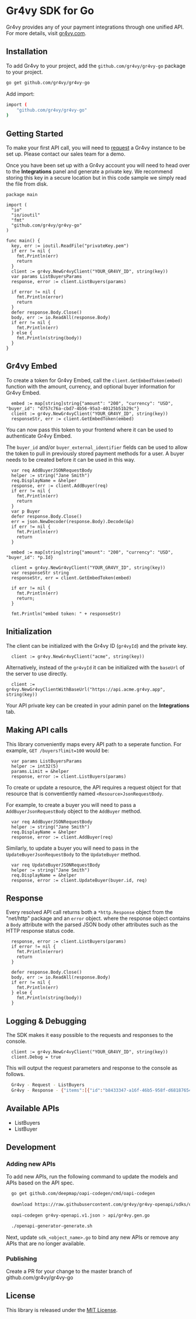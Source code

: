 # Gr4vy SDK for Go

<!-- [![Module Version](https://badge.fury.io/js/%40gr4vy%2Fnode.svg)][npm] -->

Gr4vy provides any of your payment integrations through one unified API. For more details, visit [gr4vy.com](https://gr4vy.com).

## Installation

To add Gr4vy to your project, add the `github.com/gr4vy/gr4vy-go` package to your project.

```sh
go get github.com/gr4vy/gr4vy-go
```

Add import:

```sh
import (
	"github.com/gr4vy/gr4vy-go"
)
```

## Getting Started

To make your first API call, you will need to [request](https://gr4vy.com) a Gr4vy instance to be set up. Please contact our sales team for a demo.

Once you have been set up with a Gr4vy account you will need to head over to the **Integrations** panel and generate a private key. We recommend storing this key in a secure location but in this code sample we simply read the file from disk.

```golang
package main

import (
  "io"
  "io/ioutil"
  "fmt"
  "github.com/gr4vy/gr4vy-go"
)

func main() {
  key, err := ioutil.ReadFile("privateKey.pem")
  if err != nil {
    fmt.Println(err)
    return
  }
  client := gr4vy.NewGr4vyClient("YOUR_GR4VY_ID", string(key))
  var params ListBuyersParams
  response, error := client.ListBuyers(params)
  
  if error != nil {
    fmt.Println(error)
    return
  }
  defer response.Body.Close()
  body, err := io.ReadAll(response.Body)
  if err != nil {
    fmt.Println(err)
  } else {
    fmt.Println(string(body))
  }
}
```

## Gr4vy Embed

To create a token for Gr4vy Embed, call the `client.GetEmbedToken(embed)` function with the amount, currency, and optional buyer information for Gr4vy Embed.

```golang
  embed := map[string]string{"amount": "200", "currency": "USD", "buyer_id": "d757c76a-cbd7-4b56-95a3-40125b51b29c"}
  client := gr4vy.NewGr4vyClient("YOUR_GR4VY_ID", string(key))
  responseStr, err := client.GetEmbedToken(embed)

```

You can now pass this token to your frontend where it can be used to authenticate Gr4vy Embed.

The `buyer_id` and/or `buyer_external_identifier` fields can be used to allow the token to pull in previously stored payment methods for a user. A buyer needs to be created before it can be used in this way.

```
  var req AddBuyerJSONRequestBody
  helper := string("Jane Smith")
  req.DisplayName = &helper
  response, err := client.AddBuyer(req)
  if err != nil {
    fmt.Println(err)
    return
  }
  var p Buyer
  defer response.Body.Close()
  err = json.NewDecoder(response.Body).Decode(&p)
  if err != nil {
    fmt.Println(err)
    return
  }
  
  embed := map[string]string{"amount": "200", "currency": "USD", "buyer_id": *p.Id}
  
  client = gr4vy.NewGr4vyClient("YOUR_GR4VY_ID", string(key))
  var responseStr string
  responseStr, err = client.GetEmbedToken(embed)
  
  if err != nil {
    fmt.Println(err)
    return;
  }
  
  fmt.Println("embed token: " + responseStr)
```

## Initialization

The client can be initialized with the Gr4vy ID (`gr4vyId`) and the private key.

```golang
  client := gr4vy.NewGr4vyClient("acme", string(key))
```

Alternatively, instead of the `gr4vyId` it can be initialized with the `baseUrl` of the server to use directly.

```golang
  client := gr4vy.NewGr4vyClientWithBaseUrl("https://api.acme.gr4vy.app", string(key))
```

Your API private key can be created in your admin panel on the **Integrations** tab.


## Making API calls

This library conveniently maps every API path to a seperate function. For example, `GET /buyers?limit=100` would be:

```golang
  var params ListBuyersParams
  helper := int32(5)
  params.Limit = &helper  
  response, error := client.ListBuyers(params)
```

To create or update a resource, the API requires a request object for that
resource that is conventiently named `<Resource>JsonRequestBody`.

For example, to create a buyer you will need to pass a `AddBuyerJsonRequestBody` object to
the `AddBuyer` method.

```golang
  var req AddBuyerJSONRequestBody
  helper := string("Jane Smith")
  req.DisplayName = &helper
  response, error := client.AddBuyer(req)
```

Similarly, to update a buyer you will need to pass in the `UpdateBuyerJsonRequestBody` to the `UpdateBuyer` method.

```golang
  var req UpdateBuyerJSONRequestBody
  helper := string("Jane Smith")
  req.DisplayName = &helper
  response, error := client.UpdateBuyer(buyer.id, req)
```

## Response 

Every resolved API call returns both a `*http.Response` object from the "net/http" 
package and an `error` object. where the response object contains a `Body` attribute 
with the parsed JSON body other attributes such as the HTTP response status code.


```golang
  response, error := client.ListBuyers(params)
  if error != nil {
    fmt.Println(error)
    return
  }

  defer response.Body.Close()
  body, err := io.ReadAll(response.Body)
  if err != nil {
    fmt.Println(err)
  } else {
    fmt.Println(string(body))
  }
```

## Logging & Debugging

The SDK makes it easy possible to the requests and responses to the console.

```golang
  client := gr4vy.NewGr4vyClient("YOUR_GR4VY_ID", string(key))
  client.Debug = true
```

This will output the request parameters and response to the console as follows.

```sh
  Gr4vy - Request - ListBuyers
  Gr4vy - Response - {"items":[{"id":"b8433347-a16f-46b5-958f-d681876546a6","type":"buyer","display_name":"Jane Smith","external_identifier":null,"created_at":"2021-04-22T06:51:16.910297+00:00","updated_at":"2021-04-22T07:18:49.816242+00:00"}],"limit":1,"next_cursor":"fAA0YjY5NmU2My00NzY5LTQ2OGMtOTEyNC0xODVjMDdjZTY5MzEAMjAyMS0wNC0yMlQwNjozNTowNy4yNTMxMDY","previous_cursor":null}
```

## Available APIs

* ListBuyers
* ListBuyer

## Development

### Adding new APIs

To add new APIs, run the following command to update the models and APIs based
on the API spec.

```sh
  go get github.com/deepmap/oapi-codegen/cmd/oapi-codegen
  
  download https://raw.githubusercontent.com/gr4vy/gr4vy-openapi/sdks/openapi.v1.json
  
  oapi-codegen gr4vy-openapi.v1.json > api/gr4vy.gen.go
```

```sh
  ./openapi-generator-generate.sh
```

Next, update `sdk_<object_name>.go` to bind any new APIs or remove any APIs that are no
longer available.

### Publishing

Create a PR for your change to the master branch of github.com/gr4vy/gr4vy-go

## License

This library is released under the [MIT License](LICENSE).